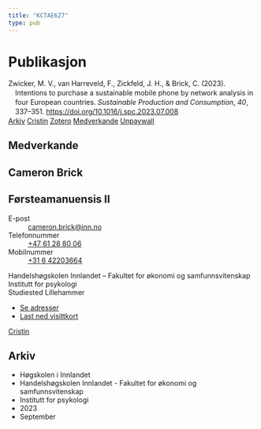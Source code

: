 ```yaml
---
title: "KCTAE6Z7"
type: pub
---
```

<h1>Publikasjon</h1>
<article id="csl-bib-container-KCTAE6Z7" class="csl-bib-container">
  <div class="csl-bib-body" style="line-height: 1.35; padding-left: 1em; text-indent:-1em;">
  <div class="csl-entry">Zwicker, M. V., van Harreveld, F., Zickfeld, J. H., &amp; Brick, C. (2023). Intentions to purchase a sustainable mobile phone by network analysis in four European countries. <i>Sustainable Production and Consumption</i>, <i>40</i>, 337&#x2013;351. <a href="https://doi.org/10.1016/j.spc.2023.07.008">https://doi.org/10.1016/j.spc.2023.07.008</a></div>
</div>
  <div class="csl-bib-buttons">
    <a href="#taxonomy-article-KCTAE6Z7" class="csl-bib-button">Arkiv</a>
    <a href alt="Cristin URL" class="csl-bib-button">Cristin</a>
    <a href alt="Zotero URL" class="csl-bib-button">Zotero</a>
    <a href="#contributors-article-KCTAE6Z7" class="csl-bib-button">Medverkande</a>
    <a href="https://doi.org/10.1016/j.spc.2023.07.008" class="csl-bib-button">Unpaywall</a>
  </div>
  <div id="csl-bib-meta-container-KCTAE6Z7"></div>
</article>
<div id="csl-bib-meta-KCTAE6Z7" class="csl-bib-meta">
  <article id="contributors-article-KCTAE6Z7" class="contributors-article">
    <h1>Medverkande</h1>
    <div class="personas">
<div class="vrtx-hinn-person-card">
<div class="photo">
<i class="lar la-user-circle missing-person"></i>
</div>
<div class="info">
<hgroup><h1>Cameron Brick</h1>
<h2>Førsteamanuensis II</h2>
</hgroup><dl>
<dt>E-post</dt>
<dd>
<a href="mailto:cameron.brick@inn.no">cameron.brick@inn.no</a>
</dd>
<dt>Telefonnummer</dt>
<dd><a href="tel:+4761288006">
+47 61 28 80 06
</a></dd>
<dt>Mobilnummer</dt>
<dd><a href="tel:+31642203664">
+31 6 42203664
</a></dd>
</dl>
<p>
Handelshøgskolen Innlandet – Fakultet for økonomi og samfunnsvitenskap<br>
Institutt for psykologi<br>
Studiested Lillehammer
</p>
<ul class="vrtx-hinn-links">
<li><a href="https://www.inn.no/finn-en-ansatt/cameron-brick.html#vrtx-hinn-addresses">Se adresser</a></li>
<li><a href="https://www.inn.no/finn-en-ansatt/cameron-brick.html?vrtx=vcf">Last ned visittkort</a></li>
</ul>
</div>
</div>
<a href="https://app.cristin.no/persons/show.jsf?id=1630247" alt="Cristin URL" class="personas-cristin">Cristin</a>
</div>
  </article>
  <article id="taxonomy-article-KCTAE6Z7" class="taxonomy-article">
    <h1>Arkiv</h1>
    <ul>
      <li>Høgskolen i Innlandet</li>
      <li>Handelshøgskolen Innlandet - Fakultet for økonomi og samfunnsvitenskap</li>
      <li>Institutt for psykologi</li>
      <li>2023</li>
      <li>September</li>
    </ul>
  </article>
</div>
